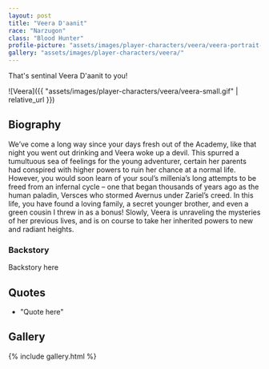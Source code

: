 ```yaml
---
layout: post
title: "Veera D'aanit"
race: "Narzugon"
class: "Blood Hunter"
profile-picture: "assets/images/player-characters/veera/veera-portrait-transparent.png"
gallery: "assets/images/player-characters/veera/"
---
```


<!-- Character tagline -->
That's sentinal Veera D'aanit to you!

![Veera]({{ "assets/images/player-characters/veera/veera-small.gif" | relative_url }})

## Biography

We’ve come a long way since your days fresh out of the Academy, like that night you went out drinking and Veera woke up a devil. This spurred a tumultuous sea of feelings for the young adventurer, certain her parents had conspired with higher powers to ruin her chance at a normal life. However, you would soon learn of your soul’s millenia’s long attempts to be freed from an infernal cycle – one that began thousands of years ago as the human paladin, Versces who stormed Avernus under Zariel’s creed. In this life, you have found a loving family, a secret younger brother, and even a green cousin I threw in as a bonus! Slowly, Veera is unraveling the mysteries of her previous lives, and is on course to take her inherited powers to new and radiant heights.

### Backstory

Backstory here

## Quotes

- "Quote here"

## Gallery

{% include gallery.html %}